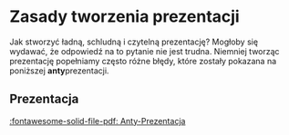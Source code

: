 # Zasady tworzenia prezentacji

Jak stworzyć ładną, schludną i czytelną prezentację?
Mogłoby się wydawać, że odpowiedź na to pytanie nie jest trudna.
Niemniej tworząc prezentację popełniamy często różne błędy, które zostały pokazana na poniższej **anty**prezentacji.

## Prezentacja

[:fontawesome-solid-file-pdf: Anty-Prezentacja](../assets/AntyPrezentacja.pdf)
